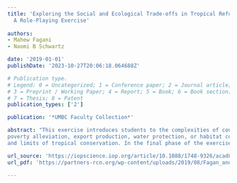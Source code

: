 ```yaml
---
title: 'Exploring the Social and Ecological Trade-offs in Tropical Reforestation:
  A Role-Playing Exercise'
  
authors:
- Mahew Fagani
- Naomi B Schwartz

date: '2019-01-01'
publishDate: '2023-10-27T20:06:18.064688Z'

# Publication type.
# Legend: 0 = Uncategorized; 1 = Conference paper; 2 = Journal article;
# 3 = Preprint / Working Paper; 4 = Report; 5 = Book; 6 = Book section;
# 7 = Thesis; 8 = Patent
publication_types: ['2']

publication: '*UMBC Faculty Collection*'

abstract: "This exercise introduces students to the complexities of conservation in rural tropical landscapes. It introduces the concepts of payments for environmental services (PES), trade-offs and synergies between agricultural land-uses and society’s needs, and introduces students to tropical land-uses and common rural stakeholders in the tropics. The exercise has two main parts. In Part 1, students learn about a new reforestation program in the fictional country of Nueva Puerta and must debate how to direct the reforestation program: towards
poverty alleviation, export production, water protection, or habitat connectivity. In Part 2, students break into small groups to negotiate the placement of PES in a tropical land-use simulation game. The land-use simulation is designed to show students some of the realities
and limits of tropical conservation. In the final phase of the exercise, students reflect on their experiences through discussion questions. Optionally, they can write a reflective essay and/or vote which real-world reforestation project they are interested in supporting as a class."

url_source: 'https://iopscience.iop.org/article/10.1088/1748-9326/acad8d/meta'
url_pdf: 'https://partners-rcn.org/wp-content/uploads/2019/08/Fagan_and_Schwartz.pdf'

---
```

